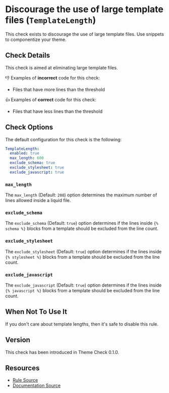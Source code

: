 # Discourage the use of large template files (`TemplateLength`)

This check exists to discourage the use of large template files. Use snippets to componentize your theme.

## Check Details

This check is aimed at eliminating large template files.

:-1: Examples of **incorrect** code for this check:

- Files that have more lines than the threshold

:+1: Examples of **correct** code for this check:

- Files that have less lines than the threshold

## Check Options

The default configuration for this check is the following:

```yaml
TemplateLength:
  enabled: true
  max_length: 600
  exclude_schema: true
  exclude_stylesheet: true
  exclude_javascript: true
```

### `max_length`

The `max_length` (Default: `200`) option determines the maximum number of lines allowed inside a liquid file.

### `exclude_schema`

The `exclude_schema` (Default: `true`) option determines if the lines inside `{% schema %}` blocks from a template should be excluded from the line count.

### `exclude_stylesheet`

The `exclude_stylesheet` (Default: `true`) option determines if the lines inside `{% stylesheet %}` blocks from a template should be excluded from the line count.

### `exclude_javascript`

The `exclude_javascript` (Default: `true`) option determines if the lines inside `{% javascript %}` blocks from a template should be excluded from the line count.

## When Not To Use It

If you don't care about template lengths, then it's safe to disable this rule.

## Version

This check has been introduced in Theme Check 0.1.0.

## Resources

- [Rule Source][codesource]
- [Documentation Source][docsource]

[codesource]: /lib/platformos_check/checks/template_length.rb
[docsource]: /docs/checks/template_length.md
